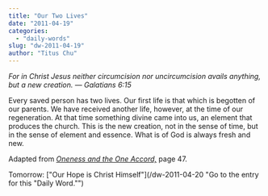 ```yaml
---
title: "Our Two Lives"
date: "2011-04-19"
categories: 
  - "daily-words"
slug: "dw-2011-04-19"
author: "Titus Chu"
---
```


_For in Christ Jesus neither circumcision nor uncircumcision avails anything, but a new creation. — Galatians 6:15_

Every saved person has two lives. Our first life is that which is begotten of our parents. We have received another life, however, at the time of our regeneration. At that time something divine came into us, an element that produces the church. This is the new creation, not in the sense of time, but in the sense of element and essence. What is of God is always fresh and new.

Adapted from _[Oneness and the One Accord,](/book-oneness "Go to the listing for this book.")_ page 47.

Tomorrow: ["Our Hope is Christ Himself"](/dw-2011-04-20 "Go to the entry for this "Daily Word."")
